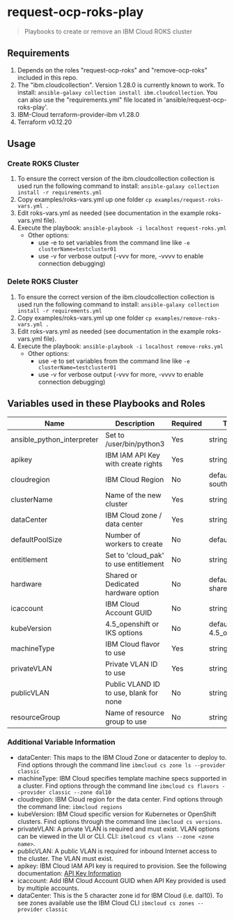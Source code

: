 # request-ocp-roks-play

> Playbooks to create or remove an IBM Cloud ROKS cluster

## Requirements

1. Depends on the roles "request-ocp-roks" and "remove-ocp-roks" included in this repo.
2. The "ibm.cloudcollection". Version 1.28.0 is currently known to work. To install: `ansible-galaxy collection install ibm.cloudcollection`. You can also use the "requirements.yml" file located in 'ansible/request-ocp-roks-play'. 
3. IBM-Cloud terraform-provider-ibm v1.28.0
4. Terraform v0.12.20

## Usage

### Create ROKS Cluster
1. To ensure the correct version of the ibm.cloudcollection collection is used run the following command to install: `ansible-galaxy collection install -r requirements.yml`
2. Copy examples/roks-vars.yml up one folder
   `cp examples/request-roks-vars.yml .`
3. Edit roks-vars.yml as needed (see documentation in the example roks-vars.yml file).
4. Execute the playbook: `ansible-playbook -i localhost request-roks.yml`
    * Other options:
        * use -e to set variables from the command line like `-e clusterName=testcluster01`
        * use -v for verbose output (-vvv for more, -vvvv to enable connection debugging)

### Delete ROKS Cluster
1. To ensure the correct version of the ibm.cloudcollection collection is used run the following command to install: `ansible-galaxy collection install -r requirements.yml`
2. Copy examples/roks-vars.yml up one folder
   `cp examples/remove-roks-vars.yml .`
3. Edit roks-vars.yml as needed (see documentation in the example roks-vars.yml file).
4. Execute the playbook: `ansible-playbook -i localhost remove-roks.yml`
    * Other options:
        * use -e to set variables from the command line like `-e clusterName=testcluster01`
        * use -v for verbose output (-vvv for more, -vvvv to enable connection debugging)

## Variables used in these Playbooks and Roles

| Name              | Description                            | Required | Type                   |
|-------------------|----------------------------------------|----------|------------------------|
| ansible_python_interpreter | Set to /user/bin/python3      | Yes      | string                 |
| apikey            | IBM IAM API Key with create rights     | Yes      | string                 |
| cloudregion       | IBM Cloud Region                       | No       | default: us-south      |
| clusterName       | Name of the new cluster                | Yes      | string                 |
| dataCenter        | IBM Cloud zone / data center           | Yes      | string                 |
| defaultPoolSize   | Number of workers to create            | No       | default: 2             |
| entitlement       | Set to 'cloud_pak' to use entitlement  | No       | string                 |
| hardware          | Shared or Dedicated hardware option    | No       | default: shared        |
| icaccount         | IBM Cloud Account GUID                 | No       | string                 |
| kubeVersion       | 4.5_openshift or IKS options           | No       | default: 4.5_openshift |
| machineType       | IBM Cloud flavor to use                | Yes      | string                 |
| privateVLAN       | Private VLAN ID to use                 | Yes      | string                 |
| publicVLAN        | Public VLAND ID to use, blank for none | No       | string                 |
| resourceGroup     | Name of resource group to use          | No       | string                 |

### Additional Variable Information

* dataCenter: This maps to the IBM Cloud Zone or datacenter to deploy to. Find options through the command line `ibmcloud cs zone ls --provider classic`
* machineType: IBM Cloud specifies template machine specs supported in a cluster. Find options through the command line `ibmcloud cs flavors --provider classic --zone dal10`
* cloudregion: IBM Cloud region for the data center. Find options through the command line: `ibmcloud regions`
* kubeVersion: IBM Cloud specific version for Kubernetes or OpenShift clusters. Find options through the command line `ibmcloud cs versions`.
* privateVLAN: A private VLAN is required and must exist. VLAN options can be viewed in the UI or CLI. CLI: `ibmlcoud cs vlans --zone <zone name>`.
* publicVLAN: A public VLAN is required for inbound Internet access to the cluster. The VLAN must exist.
* apikey: IBM Cloud IAM API key is required to provision. See the following documentation: [API Key Information](https://cloud.ibm.com/docs/openshift?topic=openshift-users#api_key)
* icaccount: Add IBM Cloud Account GUID when API Key provided is used by multiple accounts.
* dataCenter: This is the 5 character zone id for IBM Cloud (i.e. dal10). To see zones available use the IBM Cloud CLI `ibmcloud cs zones --provider classic`

